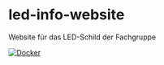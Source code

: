 # led-info-website
Website für das LED-Schild der Fachgruppe

[![Docker](http://dockeri.co/image/fius/led-info-website)](https://hub.docker.com/r/fius/led-info-website)
